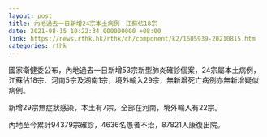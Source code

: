 ```yaml
---
layout: post
title: 內地過去一日新增24宗本土病例　江蘇佔18宗
date: 2021-08-15 10:22:34.000000000 +08:00
link: https://news.rthk.hk/rthk/ch/component/k2/1605939-20210815.htm
categories: rthk
---
```


國家衛健委公布，內地過去一日新增53宗新型肺炎確診個案，24宗屬本土病例，江蘇佔18宗、河南5宗及湖南1宗，境外輸入29宗，無新增死亡病例亦無新增疑似病例。

新增29宗無症狀感染，本土有7宗，全部在河南，境外輸入有22宗。

內地至今累計94379宗確診，4636名患者不治，87821人康復出院。

